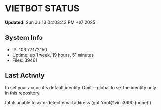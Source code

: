 # VIETBOT STATUS
**Updated**: Sun Jul 13 04:03:43 PM +07 2025

## System Info
- IP: 103.77.172.150
- Uptime: up 1 week, 19 hours, 51 minutes
- Files: 39461

## Last Activity

to set your account's default identity.
Omit --global to set the identity only in this repository.

fatal: unable to auto-detect email address (got 'root@vinh3690.(none)')
